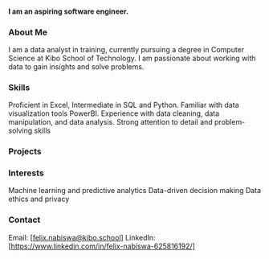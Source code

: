 
#### I am an aspiring software engineer.

### About Me
I am a data analyst in training, currently pursuing a degree in Computer Science at Kibo School of Technology. I am passionate about working with data to gain insights and solve problems.

### Skills

Proficient in Excel, Intermediate in SQL and Python. Familiar with data visualization tools PowerBI. Experience with data cleaning, data manipulation, and data analysis. Strong attention to detail and problem-solving skills
### Projects


### Interests
Machine learning and predictive analytics
Data-driven decision making
Data ethics and privacy

### Contact
Email: [felix.nabiswa@kibo.school]
LinkedIn: [https://www.linkedin.com/in/felix-nabiswa-625816192/]
